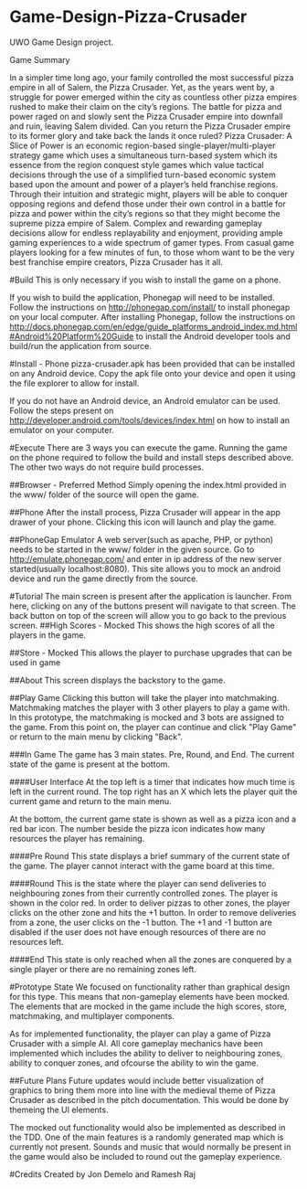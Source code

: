 # Game-Design-Pizza-Crusader

UWO Game Design project.

Game Summary

In a simpler time long ago, your family controlled the most successful pizza empire in all of Salem, the Pizza Crusader. Yet, as the years went by, a struggle for power emerged within the city as countless other pizza empires rushed to make their claim on the city’s regions. The battle for pizza and power raged on and slowly sent the Pizza Crusader empire into downfall and ruin, leaving Salem divided. Can you return the Pizza Crusader empire to its former glory and take back the lands it once ruled?
Pizza Crusader: A Slice of Power is an economic region-based single-player/multi-player strategy game which uses a simultaneous turn-based system which its essence from the region conquest style games which value tactical decisions through the use of a simplified turn-based economic system based upon the amount and power of a player’s held franchise regions.
Through their intuition and strategic might, players will be able to conquer opposing regions and defend those under their own control in a battle for pizza and power within the city’s regions so that they might become the supreme pizza empire of Salem. Complex and rewarding gameplay decisions allow for endless replayability and enjoyment, providing ample gaming experiences to a wide spectrum of gamer types. From casual game players looking for a few minutes of fun, to those whom want to be the very best franchise empire creators, Pizza Crusader has it all. 


#Build
This is only necessary if you wish to install the game on a phone. 

If you wish to build the application, Phonegap will need to be installed. Follow the instructions on http://phonegap.com/install/ to install phonegap on your local computer. After installing Phonegap, follow the instructions on http://docs.phonegap.com/en/edge/guide_platforms_android_index.md.html#Android%20Platform%20Guide to install the Android developer tools and build/run the application from source.

#Install - Phone
pizza-crusader.apk has been provided that can be installed on any Android device. Copy the apk file onto your device and open it using the file explorer to allow for install.

If you do not have an Android device, an Android emulator can be used. Follow the steps present on http://developer.android.com/tools/devices/index.html on how to install an emulator on your computer.


#Execute
There are 3 ways you can execute the game. Running the game on the phone required to follow the build and install steps described above. The other two ways do not require build processes.

##Browser - Preferred Method
Simply opening the index.html provided in the www/ folder of the source will open the game.

##Phone
After the install process, Pizza Crusader will appear in the app drawer of your phone. Clicking this icon will launch and play the game.

##PhoneGap Emulator
A web server(such as apache, PHP, or python) needs to be started in the www/ folder in the given source. Go to http://emulate.phonegap.com/ and enter in ip address of the new server started(usually localhost:8080). This site allows you to mock an android device and run the game directly from the source.

#Tutorial
The main screen is present after the application is launcher. From here, clicking on any of the buttons present will navigate to that screen. The back button on top of the screen will allow you to go back to the previous screen.
##High Scores - Mocked
This shows the high scores of all the players in the game. 

##Store - Mocked
This allows the player to purchase upgrades that can be used in game

##About
This screen displays the backstory to the game.

##Play Game
Clicking this button will take the player into matchmaking. Matchmaking matches the player with 3 other players to play a game with. In this prototype, the matchmaking is mocked and 3 bots are assigned to the game. 
From this point on, the player can continue and click "Play Game" or return to the main menu by clicking "Back".

###In Game
The game has 3 main states. Pre, Round, and End. The current state of the game is present at the bottom.

####User Interface
At the top left is a timer that indicates how much time is left in the current round. The top right has an X which lets the player quit the current game and return to the main menu.

At the bottom, the current game state is shown as well as a pizza icon and a red bar icon. The number beside the pizza icon indicates how many resources the player has remaining.
 

####Pre Round
This state displays a brief summary of the current state of the game. The player cannot interact with the game board at this time.

####Round
This is the state where the player can send deliveries to neighbouring zones from their currently controlled zones. The player is shown in the color red. In order to deliver pizzas to other zones, the player clicks on the other zone and hits the +1 button.
In order to remove deliveries from a zone, the user clicks on the -1 button. The +1 and -1 button are disabled if the user does not have enough resources of there are no resources left. 

####End
This state is only reached when all the zones are conquered by a single player or there are no remaining zones left. 

#Prototype State
We focused on functionality rather than graphical design for this type. This means that non-gameplay elements have been mocked. 
The elements that are mocked in the game include the high scores, store, matchmaking, and multiplayer components.

As for implemented functionality, the player can play a game of Pizza Crusader with a simple AI.
All core gameplay mechanics have been implemented which includes the ability to deliver to neighbouring zones, ability to conquer zones, and ofcourse the ability to win the game.


##Future Plans
Future updates would include better visualization of graphics to bring them more into line with the medieval theme of Pizza Crusader as described in the pitch documentation. This would be done by themeing the UI elements.

The mocked out functionality would also be implemented as described in the TDD.  One of the main features is a randomly generated map which is currently not present.
Sounds and music that would normally be present in the game would also be included to round out the gameplay experience.

#Credits
Created by Jon Demelo and Ramesh Raj

